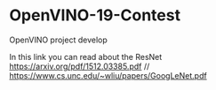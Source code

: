 # OpenVINO-19-Contest
OpenVINO project develop



In this link you can read about the ResNet https://arxiv.org/pdf/1512.03385.pdf 
//
https://www.cs.unc.edu/~wliu/papers/GoogLeNet.pdf
